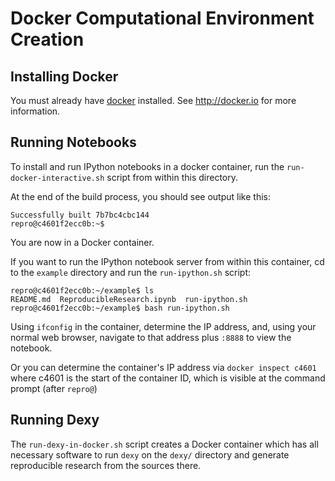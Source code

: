 Docker Computational Environment Creation
=========================================

Installing Docker
-----------------

You must already have [docker](http://docker.io) installed. See http://docker.io for more information.

Running Notebooks
-----------------

To install and run IPython notebooks in a docker container, run the
`run-docker-interactive.sh` script from within this directory.

At the end of the build process, you should see output like this:

```
Successfully built 7b7bc4cbc144
repro@c4601f2ecc0b:~$
```

You are now in a Docker container.

If you want to run the IPython notebook server from within this container, cd
to the `example` directory and run the `run-ipython.sh` script:

```
repro@c4601f2ecc0b:~/example$ ls
README.md  ReproducibleResearch.ipynb  run-ipython.sh
repro@c4601f2ecc0b:~/example$ bash run-ipython.sh
```

Using `ifconfig` in the container, determine the IP address, and, using your
normal web browser, navigate to that address plus `:8888` to view the notebook.

Or you can determine the container's IP address via `docker inspect c4601`
where c4601 is the start of the container ID, which is visible at the command
prompt (after `repro@`)

Running Dexy
------------

The `run-dexy-in-docker.sh` script creates a Docker container which has all
necessary software to run `dexy` on the `dexy/` directory and generate
reproducible research from the sources there.
